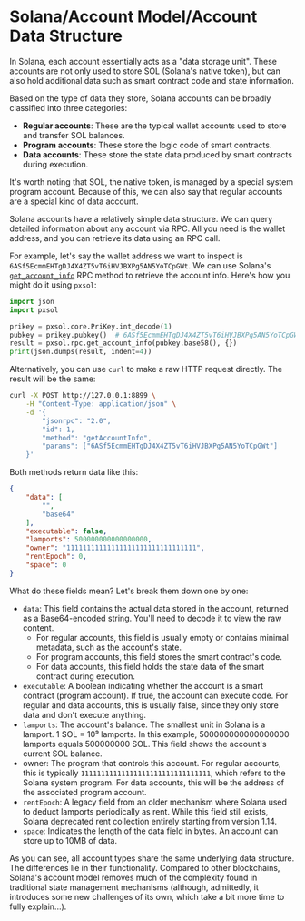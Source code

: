 # Solana/Account Model/Account Data Structure

In Solana, each account essentially acts as a "data storage unit". These accounts are not only used to store SOL (Solana's native token), but can also hold additional data such as smart contract code and state information.

Based on the type of data they store, Solana accounts can be broadly classified into three categories:

- **Regular accounts**: These are the typical wallet accounts used to store and transfer SOL balances.
- **Program accounts**: These store the logic code of smart contracts.
- **Data accounts**: These store the state data produced by smart contracts during execution.

It's worth noting that SOL, the native token, is managed by a special system program account. Because of this, we can also say that regular accounts are a special kind of data account.

Solana accounts have a relatively simple data structure. We can query detailed information about any account via RPC. All you need is the wallet address, and you can retrieve its data using an RPC call.

For example, let's say the wallet address we want to inspect is `6ASf5EcmmEHTgDJ4X4ZT5vT6iHVJBXPg5AN5YoTCpGWt`. We can use Solana's [`get_account_info`](https://solana.com/zh/docs/rpc/http/getaccountinfo) RPC method to retrieve the account info. Here's how you might do it using `pxsol`:

```py
import json
import pxsol

prikey = pxsol.core.PriKey.int_decode(1)
pubkey = prikey.pubkey()  # 6ASf5EcmmEHTgDJ4X4ZT5vT6iHVJBXPg5AN5YoTCpGWt
result = pxsol.rpc.get_account_info(pubkey.base58(), {})
print(json.dumps(result, indent=4))
```

Alternatively, you can use `curl` to make a raw HTTP request directly. The result will be the same:

```sh
curl -X POST http://127.0.0.1:8899 \
    -H "Content-Type: application/json" \
    -d '{
        "jsonrpc": "2.0",
        "id": 1,
        "method": "getAccountInfo",
        "params": ["6ASf5EcmmEHTgDJ4X4ZT5vT6iHVJBXPg5AN5YoTCpGWt"]
    }'
```

Both methods return data like this:

```json
{
    "data": [
        "",
        "base64"
    ],
    "executable": false,
    "lamports": 500000000000000000,
    "owner": "11111111111111111111111111111111",
    "rentEpoch": 0,
    "space": 0
}
```

What do these fields mean? Let's break them down one by one:

- `data`: This field contains the actual data stored in the account, returned as a Base64-encoded string. You'll need to decode it to view the raw content.
    - For regular accounts, this field is usually empty or contains minimal metadata, such as the account's state.
    - For program accounts, this field stores the smart contract's code.
    - For data accounts, this field holds the state data of the smart contract during execution.
- `executable`: A boolean indicating whether the account is a smart contract (program account). If true, the account can execute code. For regular and data accounts, this is usually false, since they only store data and don't execute anything.
- `lamports`: The account's balance. The smallest unit in Solana is a lamport. 1 SOL = 10⁹ lamports. In this example, 500000000000000000 lamports equals 500000000 SOL. This field shows the account's current SOL balance.
- owner: The program that controls this account. For regular accounts, this is typically `11111111111111111111111111111111`, which refers to the Solana system program. For data accounts, this will be the address of the associated program account.
- `rentEpoch`: A legacy field from an older mechanism where Solana used to deduct lamports periodically as rent. While this field still exists, Solana deprecated rent collection entirely starting from version 1.14.
- `space`: Indicates the length of the data field in bytes. An account can store up to 10MB of data.

As you can see, all account types share the same underlying data structure. The differences lie in their functionality. Compared to other blockchains, Solana's account model removes much of the complexity found in traditional state management mechanisms (although, admittedly, it introduces some new challenges of its own, which take a bit more time to fully explain...).
